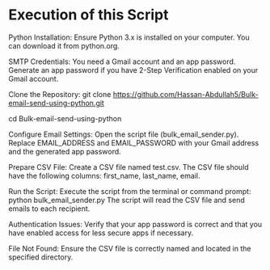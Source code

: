 # Execution of this Script

Python Installation:
Ensure Python 3.x is installed on your computer. You can download it from python.org.

SMTP Credentials:
You need a Gmail account and an app password. Generate an app password if you have 2-Step Verification enabled on your Gmail account.

Clone the Repository:
git clone https://github.com/Hassan-Abdullah5/Bulk-email-send-using-python.git

cd Bulk-email-send-using-python

Configure Email Settings:
Open the script file (bulk_email_sender.py).
Replace EMAIL_ADDRESS and EMAIL_PASSWORD with your Gmail address and the generated app password.

Prepare CSV File:
Create a CSV file named test.csv.
The CSV file should have the following columns: first_name, last_name, email.

Run the Script:
Execute the script from the terminal or command prompt:
python bulk_email_sender.py
The script will read the CSV file and send emails to each recipient.

Authentication Issues:
Verify that your app password is correct and that you have enabled access for less secure apps if necessary.

File Not Found:
Ensure the CSV file is correctly named and located in the specified directory.
